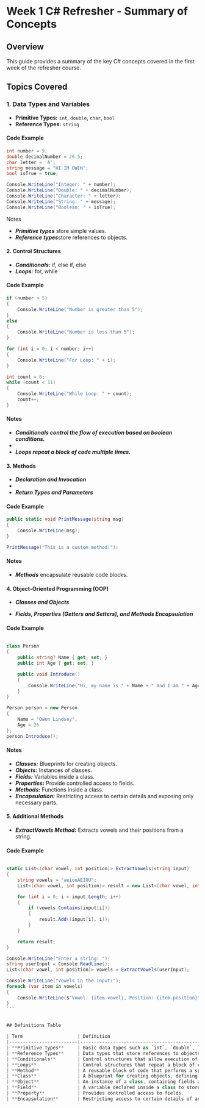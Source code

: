 # Week 1 C# Refresher - Summary of Concepts

## Overview

This guide provides a summary of the key C# concepts covered in the first week of the refresher course. 

## Topics Covered

### 1. Data Types and Variables
- **Primitive Types:** `int`, `double`, `char`, `bool`
- **Reference Types:** `string`

#### Code Example
```csharp
int number = 9;
double decimalNumber = 26.5;
char letter = 'A';
string message = "HI IM OWEN";
bool isTrue = true;

Console.WriteLine("Integer: " + number);
Console.WriteLine("Double: " + decimalNumber);
Console.WriteLine("Character: " + letter);
Console.WriteLine("String: " + message);
Console.WriteLine("Boolean: " + isTrue);
```
Notes

- ***Primitive types*** store simple values.
- ***Reference types***store references to objects.

#### 2. Control Structures

- ***Conditionals:*** if, else if, else
- ***Loops:*** for, while

#### Code Example

``` csharp
if (number > 5)
{
    Console.WriteLine("Number is greater than 5");
}
else
{
    Console.WriteLine("Number is less than 5");
}

for (int i = 0; i < number; i++)
{
    Console.WriteLine("For Loop: " + i);
}

int count = 0;
while (count < 11)
{
    Console.WriteLine("While Loop: " + count);
    count++;
}
```
#### Notes
- ***Conditionals control the flow of execution based on boolean conditions.***
- 
- ***Loops repeat a block of code multiple times.***

#### 3. Methods
- ***Declaration and Invocation***
- 
- ***Return Types and Parameters***

#### Code Example

``` csharp
public static void PrintMessage(string msg)
{
    Console.WriteLine(msg);
}

PrintMessage("This is a custom method!");
```

#### Notes
- ***Methods*** encapsulate reusable code blocks.

#### 4. Object-Oriented Programming (OOP)

- ***Classes and Objects***

- ***Fields, Properties (Getters and Setters), and Methods
Encapsulation***

#### Code Example

```csharp

class Person
{
    public string? Name { get; set; }
    public int Age { get; set; }

    public void Introduce()
    {
        Console.WriteLine("Hi, my name is " + Name + " and I am " + Age + " years old.");
    }
}

Person person = new Person
{
    Name = "Owen Lindsey",
    Age = 26
};
person.Introduce();
```
#### Notes
- ***Classes:*** Blueprints for creating objects.
- ***Objects:*** Instances of classes.
- ***Fields:*** Variables inside a class.
- ***Properties:*** Provide controlled access to fields.
- ***Methods:*** Functions inside a class.
- ***Encapsulation:*** Restricting access to certain details and exposing only necessary parts.

#### 5. Additional Methods

- ***ExtractVowels Method:*** Extracts vowels and their positions from a string.

#### Code Example

```` csharp

static List<(char vowel, int position)> ExtractVowels(string input)
{
    string vowels = "aeiouAEIOU";
    List<(char vowel, int position)> result = new List<(char vowel, int position)>();

    for (int i = 0; i < input.Length; i++)
    {
        if (vowels.Contains(input[i]))
        {
            result.Add((input[i], i));
        }
    }

    return result;
}

Console.WriteLine("Enter a string: ");
string userInput = Console.ReadLine();
List<(char vowel, int position)> vowels = ExtractVowels(userInput);

Console.WriteLine("Vowels in the input:");
foreach (var item in vowels)
{
    Console.WriteLine($"Vowel: {item.vowel}, Position: {item.position}");
}
```


## Definitions Table

| Term                    | Definition                                                                                   |
|-------------------------|----------------------------------------------------------------------------------------------|
| **Primitive Types**     | Basic data types such as `int`, `double`, `char`, and `bool`.                                |
| **Reference Types**     | Data types that store references to objects, such as `string`.                               |
| **Conditionals**        | Control structures that allow execution of code blocks based on boolean conditions (`if`, `else if`, `else`). |
| **Loops**               | Control structures that repeat a block of code multiple times (`for`, `while`).              |
| **Method**              | A reusable block of code that performs a specific task. Methods are defined within classes and can be invoked to perform operations. |
| **Class**               | A blueprint for creating objects, defining their attributes (fields) and behaviors (methods). |
| **Object**              | An instance of a class, containing fields and methods defined by the class.                  |
| **Field**               | A variable declared inside a class to store data.                                            |
| **Property**            | Provides controlled access to fields.                                                        |
| **Encapsulation**       | Restricting access to certain details of an object and exposing only necessa